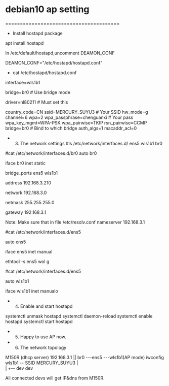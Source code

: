 # debian10 ap setting
=======================================

- Install hostapd package

apt install hostapd

In /etc/default/hostapd,uncomment DEAMON_CONF

DEAMON_CONF="/etc/hostapd/hostapd.conf"

- cat /etc/hostapd/hostapd.conf

interface=wls1b1

bridge=br0 # Use bridge mode

driver=nl80211 # Must set this

country_code=CN
ssid=MERCURY_SUYU3 # Your SSID
hw_mode=g
channel=6
wpa=2
wpa_passphrase=chenguanxi # Your pass
wpa_key_mgmt=WPA-PSK
wpa_pairwise=TKIP
rsn_pairwise=CCMP
bridge=br0 # Bind to which bridge
auth_algs=1
macaddr_acl=0

* 3) The network settings
#ls /etc/network/interfaces.d/
ens5 wls1b1 br0

#cat /etc/network/interfaces.d/br0
auto br0

iface br0 inet static

bridge_ports ens5 wls1b1

address 192.168.3.210

network 192.168.3.0

netmask 255.255.255.0

gateway 192.168.3.1

Note:
Make sure that in file /etc/resolv.conf
nameserver 192.168.3.1

#cat /etc/network/interfaces.d/ens5

auto ens5

iface ens5 inet manual

ethtool -s ens5 wol g

#cat /etc/network/interfaces.d/ens5

auto wls1b1

iface wls1b1 inet manualo

* 4) Enable and start hostapd

systemctl unmask hostapd
systemctl daemon-reload
systemctl enable hostapd
systemctl start hostapd


* 5) Happy to use AP now.


* 6) The network topology

M150R (dhcp server) 192.168.3.1
         ||
br0 ---ens5
   \---wls1b1(AP mode) iwconfig wls1b1 -- SSID MERCURY_SUYU3 
        |\
        | +-- dev
      dev 


All connected devs will get IP&dns from M150R.

